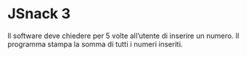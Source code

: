 JSnack 3
===

 Il software deve chiedere per 5 volte all’utente di inserire un numero.
 Il programma stampa la somma di tutti i numeri inseriti.